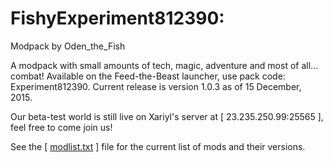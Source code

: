 # FishyExperiment812390: 
Modpack by Oden_the_Fish

A modpack with small amounts of tech, magic, adventure and most of all... combat!
Available on the Feed-the-Beast launcher, use pack code: Experiment812390. Current release is version 1.0.3 as of 15 December, 2015.

Our beta-test world is still live on Xariyl's server at \[ 23.235.250.99:25565 \], feel free to come join us!

See the \[ [modlist.txt](https://github.com/Xariyl/FishyExperiment812390/blob/master/modlist.txt) \] file for the current list of mods and their versions.
